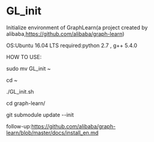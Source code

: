 # GL_init
Initialize environment of GraphLearn(a project created by alibaba,https://github.com/alibaba/graph-learn)

OS:Ubuntu 16.04 LTS
required:python 2.7 , g++ 5.4.0

HOW TO USE:

  sudo mv GL_init ~

  cd ~

  ./GL_init.sh

  cd graph-learn/

  git submodule update --init

follow-up:https://github.com/alibaba/graph-learn/blob/master/docs/install_en.md
